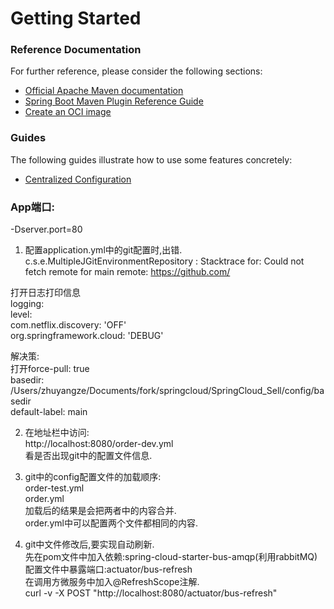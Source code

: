 # Getting Started

### Reference Documentation
For further reference, please consider the following sections:

* [Official Apache Maven documentation](https://maven.apache.org/guides/index.html)
* [Spring Boot Maven Plugin Reference Guide](https://docs.spring.io/spring-boot/docs/2.3.5.RELEASE/maven-plugin/reference/html/)
* [Create an OCI image](https://docs.spring.io/spring-boot/docs/2.3.5.RELEASE/maven-plugin/reference/html/#build-image)

### Guides
The following guides illustrate how to use some features concretely:

* [Centralized Configuration](https://spring.io/guides/gs/centralized-configuration/)

### App端口:  
-Dserver.port=80  

1. 配置application.yml中的git配置时,出错.  
c.s.e.MultipleJGitEnvironmentRepository : Stacktrace for: Could not fetch remote for main remote: https://github.com/  

打开日志打印信息  
logging:  
  level:  
    com.netflix.discovery: 'OFF'  
    org.springframework.cloud: 'DEBUG'  

解决策:  
打开force-pull: true  
basedir: /Users/zhuyangze/Documents/fork/springcloud/SpringCloud_Sell/config/basedir  
default-label: main  

2. 在地址栏中访问:  
http://localhost:8080/order-dev.yml  
看是否出现git中的配置文件信息.  

3. git中的config配置文件的加载顺序:  
order-test.yml  
order.yml  
加载后的结果是会把两者中的内容合并.  
order.yml中可以配置两个文件都相同的内容.  

4. git中文件修改后,要实现自动刷新.   
先在pom文件中加入依赖:spring-cloud-starter-bus-amqp(利用rabbitMQ)  
配置文件中暴露端口:actuator/bus-refresh  
在调用方微服务中加入@RefreshScope注解.  
curl -v -X POST "http://localhost:8080/actuator/bus-refresh"  


